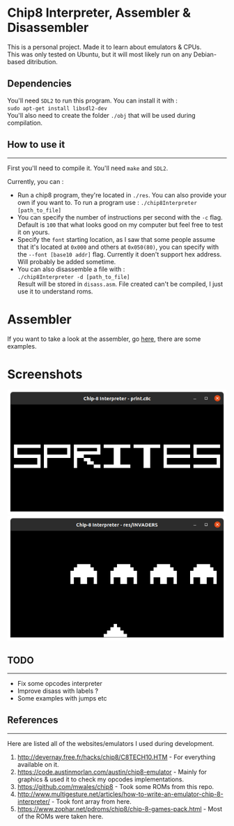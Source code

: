 # Chip8 Interpreter, Assembler & Disassembler
This is a personal project. Made it to learn about emulators & CPUs.  
This was only tested on Ubuntu, but it will most likely run on any Debian-based ditribution.

## Dependencies
You'll need `SDL2` to run this program. You can install it with :  
`sudo apt-get install libsdl2-dev`  
You'll also need to create the folder `./obj` that will be used during compilation.


## How to use it
___
First you'll need to compile it. You'll need `make` and `SDL2`.  
  
Currently, you can :  
- Run a chip8 program, they're located in `./res`. You can also provide your own if you want to. To run a program use : `./chip8Interpreter [path_to_file]`  
- You can specify the number of instructions per second with the `-c` flag. Default is `100` that what looks good on my computer but feel free to test it on yours.
- Specify the `font` starting location, as I saw that some people assume that it's located at `0x000` and others at `0x050(80)`, you can specify with the `--font [base10 addr]` flag. Currently it doen't support hex address. Will probably be added sometime.
- You can also disassemble a file with :  
`./chip8Interpreter -d [path_to_file]`   
Result will be stored in `disass.asm`. File created can't be compiled, I just use it to understand roms.

# Assembler

If you want to take a look at the assembler, go [here](./assembler), there are some examples.

# Screenshots
![sprites](./res/doc/sprites.png)
![invaders](./res/doc/invaders.png)

## TODO
---
- Fix some opcodes interpreter
- Improve disass with labels ?
- Some examples with jumps etc

## References
---
Here are listed all of the websites/emulators I used during development.  
1. http://devernay.free.fr/hacks/chip8/C8TECH10.HTM - For everything available on it.
2. https://code.austinmorlan.com/austin/chip8-emulator - Mainly for graphics & used it to check my opcodes implementations.
3. https://github.com/mwales/chip8 - Took some ROMs from this repo.
4. http://www.multigesture.net/articles/how-to-write-an-emulator-chip-8-interpreter/ - Took font array from here.
5. https://www.zophar.net/pdroms/chip8/chip-8-games-pack.html - Most of the ROMs were taken here.